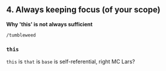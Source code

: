 ## 4. Always keeping focus (of your scope)
**Why 'this' is not always sufficient**

`/tumbleweed`


### `this`

`this` is `that` is `base` is self-referential, right MC Lars?
